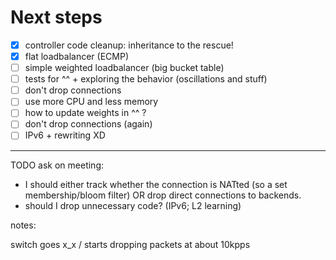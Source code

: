 # Next steps

- [X] controller code cleanup: inheritance to the rescue!
- [X] flat loadbalancer (ECMP)
- [ ] simple weighted loadbalancer (big bucket table)
- [ ] tests for ^^ + exploring the behavior (oscillations and stuff)
- [ ] don't drop connections
- [ ] use more CPU and less memory
- [ ] how to update weights in ^^ ?
- [ ] don't drop connections (again)
- [ ] IPv6 + rewriting XD

-------------------------------------------

TODO ask on meeting:

* I should either track whether the connection is NATted (so a set membership/bloom filter)
   OR drop direct connections to backends.
* should I drop unnecessary code? (IPv6; L2 learning)

notes:

switch goes x_x / starts dropping packets at about 10kpps
